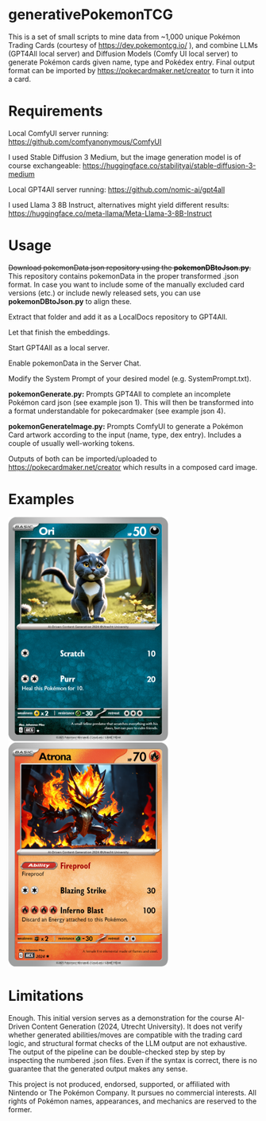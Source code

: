 # generativePokemonTCG
This is a set of small scripts to mine data from ~1,000 unique Pokémon Trading Cards (courtesy of https://dev.pokemontcg.io/ ), and combine LLMs (GPT4All local server) and Diffusion Models (Comfy UI local server) to generate Pokémon cards given name, type and Pokédex entry. Final output format can be imported by https://pokecardmaker.net/creator to turn it into a card.

# Requirements
Local ComfyUI server running: https://github.com/comfyanonymous/ComfyUI

I used Stable Diffusion 3 Medium, but the image generation model is of course exchangeable: https://huggingface.co/stabilityai/stable-diffusion-3-medium

Local GPT4All server running: https://github.com/nomic-ai/gpt4all

I used Llama 3 8B Instruct, alternatives might yield different results: https://huggingface.co/meta-llama/Meta-Llama-3-8B-Instruct

# Usage
~~Download pokemonData json repository using the **pokemonDBtoJson.py**.~~
This repository contains pokemonData in the proper transformed .json format. In case you want to include some of the manually excluded card versions (etc.) or include newly released sets, you can use **pokemonDBtoJson.py** to align these.

Extract that folder and add it as a LocalDocs repository to GPT4All.

Let that finish the embeddings.

Start GPT4All as a local server.

Enable pokemonData in the Server Chat.

Modify the System Prompt of your desired model (e.g. SystemPrompt.txt).

**pokemonGenerate.py:**
Prompts GPT4All to complete an incomplete Pokémon card json (see example json 1). This will then be transformed into a format understandable for pokecardmaker (see example json 4).

**pokemonGenerateImage.py:**
Prompts ComfyUI to generate a Pokémon Card artwork according to the input (name, type, dex entry). Includes a couple of usually well-working tokens.

Outputs of both can be imported/uploaded to https://pokecardmaker.net/creator which results in a composed card image.

# Examples
<img src="examples/Ori.png" height="450"><img src="examples/Atrona.png" height="450">

# Limitations
Enough. This initial version serves as a demonstration for the course AI-Driven Content Generation (2024, Utrecht University). It does not verify whether generated abilities/moves are compatible with the trading card logic, and structural format checks of the LLM output are not exhaustive. The output of the pipeline can be double-checked step by step by inspecting the numbered .json files.
Even if the syntax is correct, there is no guarantee that the generated output makes any sense.

This project is not produced, endorsed, supported, or affiliated with Nintendo or The Pokémon Company. It pursues no commercial interests. All rights of Pokémon names, appearances, and mechanics are reserved to the former.
